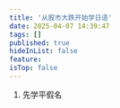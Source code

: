 ```yaml
---
title: '从股市大跌开始学日语'
date: 2025-04-07 14:39:47
tags: []
published: true
hideInList: false
feature: 
isTop: false
---
```

1. 先学平假名